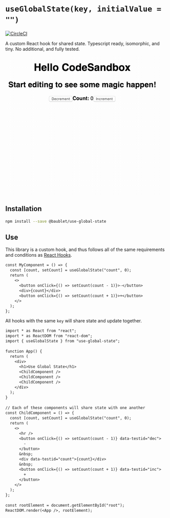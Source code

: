 # `useGlobalState(key, initialValue = "")`

[![CircleCI](https://circleci.com/gh/baublet/use-global-state.svg?style=svg)](https://circleci.com/gh/baublet/use-global-state)

A custom React hook for shared state. Typescript ready, isomorphic, and tiny. No additional, and fully tested.

<img src="https://raw.githubusercontent.com/baublet/use-global-state/master/demo.gif" alt="Demonstration of shared state setup and tear down across n number of components" />

## Installation

```bash
npm install --save @baublet/use-global-state
```

## Use

This library is a custom hook, and thus follows all of the same requirements and conditions as [React Hooks](https://reactjs.org/docs/hooks-state.html#hooks-and-function-components).

```tsx
const MyComponent = () => {
  const [count, setCount] = useGlobalState("count", 0);
  return (
    <>
      <button onClick={() => setCount(count - 1)}>-</button>
      <div>{count}</div>
      <button onClick={() => setCount(count + 1)}>+</button>
    </>
  );
};
```

All hooks with the same `key` will share state and update together.

```tsx
import * as React from "react";
import * as ReactDOM from "react-dom";
import { useGlobalState } from "use-global-state";

function App() {
  return (
    <div>
      <h1>Use Global State</h1>
      <ChildComponent />
      <ChildComponent />
      <ChildComponent />
    </div>
  );
}

// Each of these components will share state with one another
const ChildComponent = () => {
  const [count, setCount] = useGlobalState("count", 0);
  return (
    <>
      <hr />
      <button onClick={() => setCount(count - 1)} data-testid="dec">
        -
      </button>
      &nbsp;
      <div data-testid="count">{count}</div>
      &nbsp;
      <button onClick={() => setCount(count + 1)} data-testid="inc">
        +
      </button>
    </>
  );
};

const rootElement = document.getElementById("root");
ReactDOM.render(<App />, rootElement);
```
